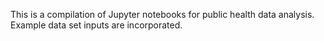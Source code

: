 This is a compilation of Jupyter notebooks for public health data analysis. Example data set inputs are incorporated.
